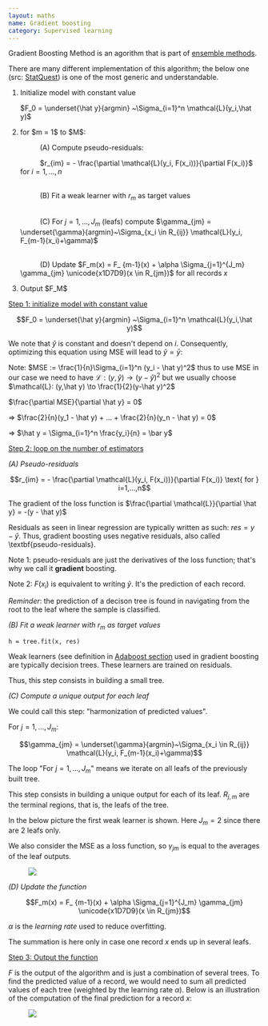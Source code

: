 ```yaml
---
layout: maths
name: Gradient boosting
category: Supervised learning
---
```


Gradient Boosting Method is an agorithm that is part of <a class="cleanLink" href="https://savoga.github.io/machinelearning/ensemble-methods">ensemble methods</a>.

There are many different implementation of this algorithm; the below one (src: <a class="cleanLink" href="https://www.youtube.com/watch?v=2xudPOBz-vs">StatQuest</a>) is one of the most generic and understandable.

<ol>

<li>Initialize model with constant value</li>

$F_0 = \underset{\hat y}{argmin} ~\Sigma_{i=1}^n \mathcal{L}(y_i,\hat y)$

<li>for $m = 1$ to $M$:</li>

$\hspace{1cm}$ (A) Compute pseudo-residuals:

$\hspace{1cm}$ $r_{im} = - \frac{\partial \mathcal{L}(y_i, F(x_i))}{\partial F(x_i)}$ for $i=1,...,n$ <br><br>

$\hspace{1cm}$ (B) Fit a weak learner with $r_m$ as target values <br><br>

$\hspace{1cm}$ (C) For $j=1,...,J_m$ (leafs) compute $\gamma_{jm} = \underset{\gamma}{argmin}~\Sigma_{x_i \in R_{ij}} \mathcal{L}(y_i, F_{m-1}(x_i)+\gamma)$ <br><br>

$\hspace{1cm}$ (D) Update $F_m(x) = F_ {m-1}(x) + \alpha \Sigma_{j=1}^{J_m} \gamma_{jm} \unicode{x1D7D9}(x \in R_{jm})$ for all records $x$

<li>Output $F_M$</li>
</ol>

<ins>Step 1: initialize model with constant value</ins>

$$F_0 = \underset{\hat y}{argmin} ~\Sigma_{i=1}^n \mathcal{L}(y_i,\hat y)$$

We note that $\hat y$ is constant and doesn't depend on $i$. Consequently, optimizing this equation using MSE will lead to $\hat y = \bar y$:

Note: $MSE := \frac{1}{n}\Sigma_{i=1}^n (y_i - \hat y)^2$ thus to use MSE in our case we need to have $\mathcal{L}: (y,\hat y) \to (y-\hat y)^2$ but we usually choose $\mathcal{L}: (y,\hat y) \to \frac{1}{2}(y-\hat y)^2$

$\frac{\partial MSE}{\partial \hat y} = 0$

=> $\frac{2}{n}(y_1 - \hat y) + ... + \frac{2}{n}(y_n - \hat y) = 0$

=> $\hat y = \Sigma_{i=1}^n \frac{y_i}{n} = \bar y$

<ins>Step 2: loop on the number of estimators</ins>

*(A) Pseudo-residuals*

$$r_{im} = - \frac{\partial \mathcal{L}(y_i, F(x_i))}{\partial F(x_i)} \text{ for } i=1,...,n$$

The gradient of the loss function is $\frac{\partial \mathcal{L}}{\partial \hat y} = -(y - \hat y)$

Residuals as seen in linear regression are typically written as such: $res = y - \hat y$. Thus, gradient boosting uses negative residuals, also called \textbf{pseudo-residuals}. 

Note 1: pseudo-residuals are just the derivatives of the loss function; that's why we call it **gradient** boosting.

Note 2: $F(x_i)$ is equivalent to writing $\hat y$. It's the prediction of each record.

*Reminder*:  the prediction of a decison tree is found in navigating from the root to the leaf where the sample is classified.

*(B) Fit a weak learner with $r_m$ as target values*

```h = tree.fit(x, res)```

Weak learners (see definition in <a class="cleanLink" href="https://savoga.github.io/machinelearning/adaboost">Adaboost section</a> used in gradient boosting are typically decision trees. These learners are trained on residuals. 

Thus, this step consists in building a small tree.

*(C) Compute a unique output for each leaf*

We could call this step: "harmonization of predicted values".

For $j=1,...,J_m$:

$$\gamma_{jm} = \underset{\gamma}{argmin}~\Sigma_{x_i \in R_{ij}} \mathcal{L}(y_i, F_{m-1}(x_i)+\gamma)$$

The loop "For $j=1,...,J_m$" means we iterate on all leafs of the previously built tree.

This step consists in building a unique output for each of its leaf. $R_{j,m}$ are the terminal regions, that is, the leafs of the tree.

In the below picture the first weak learner is shown. Here $J_m=2$ since there are 2 leafs only.

We also consider the MSE as a loss function, so $\gamma_{jm}$ is equal to the averages of the leaf outputs.

<figure>
    <img src="/assets/img/GBM_regression_leafs.png">
</figure>

*(D) Update the function*

$$F_m(x) = F_ {m-1}(x) + \alpha \Sigma_{j=1}^{J_m} \gamma_{jm} \unicode{x1D7D9}(x \in R_{jm})$$

$\alpha$ is the *learning rate* used to reduce overfitting.

The summation is here only in case one record $x$ ends up in several leafs.

<ins>Step 3: Output the function </ins>

$F$ is the output of the algorithm and is just a combination of several trees. To find the predicted value of a record, we would need to sum all predicted values of each tree (weighted by the learning rate $\alpha$). Below is an illustration of the computation of the final prediction for a record $x$:

<figure>
    <img src="/assets/img/GBM_final_function.png">
</figure>